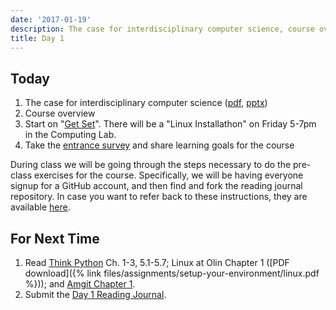 ```yaml
---
date: '2017-01-19'
description: The case for interdisciplinary computer science, course overview
title: Day 1
---
```


## Today

1. The case for interdisciplinary computer science ([pdf](https://drive.google.com/file/d/0B0UHkPLHsgyoeWFQRkViT0tvREE/view?usp=sharing), [pptx](https://drive.google.com/file/d/0B0UHkPLHsgyodHlnLV9uVjkyUEk/view?usp=sharing))
2. Course overview
3. Start on "[Get Set](/assignments/setup-your-environment)". There will be a "Linux Installathon" on Friday 5-7pm in the Computing Lab.
4. Take the [entrance survey]({{site.course.entrance_survey_url}}) and share learning goals for the course

During class we will be going through the steps necessary to do the pre-class
exercises for the course. Specifically, we will be having everyone signup for
a GitHub account, and then find and fork the reading journal repository. In
case you want to refer back to these instructions, they are available
[here](/assignments/setup-your-environment#step-3-get-started-with-git).

## For Next Time

1. Read [Think Python](http://greenteapress.com/wp/think-python-2e/) Ch. 1-3, 5.1-5.7;
Linux at Olin Chapter 1 ([PDF download]({% link files/assignments/setup-your-environment/linux.pdf %}));
and [Amgit Chapter 1](https://github.com/AllenDowney/amgit/blob/master/en/01-introduction/01-chapter1.markdown).
2. Submit the [Day 1 Reading Journal](step-4-do-some-reading-and-write-some-python).
